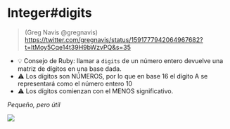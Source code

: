 
# Integer#digits

> (Greg Navis @gregnavis) https://twitter.com/gregnavis/status/1591777942064967682?t=ltMoy5Cqe14t39H9bWzvPQ&s=35

* 💡 Consejo de Ruby: llamar a `digits` de un número entero devuelve una matriz de dígitos en una base dada.
* ⚠️ Los dígitos son NÚMEROS, por lo que en base 16 el dígito A se representará como el número entero 10
* ⚠️ Los dígitos comienzan con el MENOS significativo.

_Pequeño, pero útil_

![](https://pbs.twimg.com/media/FhchmgAUcAEQt4Y?format=jpg&name=small)
